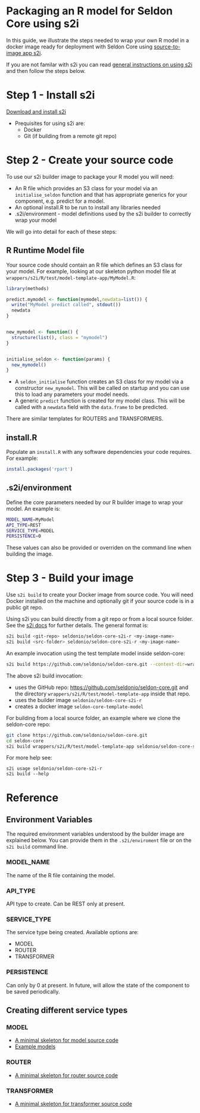 # Packaging an R model for Seldon Core using s2i


In this guide, we illustrate the steps needed to wrap your own R model in a docker image ready for deployment with Seldon Core using [source-to-image app s2i](https://github.com/openshift/source-to-image).

If you are not familar with s2i you can read [general instructions on using s2i](./s2i.md) and then follow the steps below.


# Step 1 - Install s2i

 [Download and install s2i](https://github.com/openshift/source-to-image#installation)

 * Prequisites for using s2i are:
   * Docker
   * Git (if building from a remote git repo)

# Step 2 - Create your source code

To use our s2i builder image to package your R model you will need:

 * An R file which provides an S3 class for your model via an ```initialise_seldon``` function and that has appropriate generics for your component, e.g. predict for a model.
 * An optional install.R to be run to install any libraries needed
 * .s2i/environment - model definitions used by the s2i builder to correctly wrap your model

We will go into detail for each of these steps:

## R Runtime Model file
Your source code should contain an R file which defines an S3 class for your model. For example, looking at our skeleton python model file at ```wrappers/s2i/R/test/model-template-app/MyModel.R```:

```R
library(methods)

predict.mymodel <- function(mymodel,newdata=list()) {
  write("MyModel predict called", stdout())
  newdata
}


new_mymodel <- function() {
  structure(list(), class = "mymodel")
}


initialise_seldon <- function(params) {
  new_mymodel()
}
```

 * A ```seldon_initialise``` function creates an S3 class for my model via a constructor ```new_mymodel```. This will be called on startup and you can use this to load any parameters your model needs.
 * A generic ```predict``` function is created for my model class. This will be called with a ```newdata``` field with the ```data.frame``` to be predicted.

There are similar templates for ROUTERS and TRANSFORMERS.
 

## install.R
Populate an ```install.R``` with any software dependencies your code requires. For example:

```R
install.packages('rpart')
```

## .s2i/environment

Define the core parameters needed by our R builder image to wrap your model. An example is:

```bash
MODEL_NAME=MyModel
API_TYPE=REST
SERVICE_TYPE=MODEL
PERSISTENCE=0
```

These values can also be provided or overriden on the command line when building the image.

# Step 3 - Build your image
Use ```s2i build``` to create your Docker image from source code. You will need Docker installed on the machine and optionally git if your source code is in a public git repo. 

Using s2i you can build directly from a git repo or from a local source folder. See the [s2i docs](https://github.com/openshift/source-to-image/blob/master/docs/cli.md#s2i-build) for further details. The general format is:

```bash
s2i build <git-repo> seldonio/seldon-core-s2i-r <my-image-name>
s2i build <src-folder> seldonio/seldon-core-s2i-r <my-image-name>
```

An example invocation using the test template model inside seldon-core:

```bash
s2i build https://github.com/seldonio/seldon-core.git --context-dir=wrappers/s2i/R/test/model-template-app seldonio/seldon-core-s2i-r seldon-core-template-model
```

The above s2i build invocation:

 * uses the GitHub repo: https://github.com/seldonio/seldon-core.git and the directory ```wrappers/s2i/R/test/model-template-app``` inside that repo.
 * uses the builder image ```seldonio/seldon-core-s2i-r```
 * creates a docker image ```seldon-core-template-model```


For building from a local source folder, an example where we clone the seldon-core repo:

```bash
git clone https://github.com/seldonio/seldon-core.git
cd seldon-core
s2i build wrappers/s2i/R/test/model-template-app seldonio/seldon-core-s2i-r seldon-core-template-model
```

For more help see:

```
s2i usage seldonio/seldon-core-s2i-r
s2i build --help
```

# Reference

## Environment Variables
The required environment variables understood by the builder image are explained below. You can provide them in the ```.s2i/enviroment``` file or on the ```s2i build``` command line.


### MODEL_NAME
The name of the R file containing the model. 

### API_TYPE

API type to create. Can be REST only at present.

### SERVICE_TYPE

The service type being created. Available options are:

 * MODEL
 * ROUTER
 * TRANSFORMER

### PERSISTENCE

Can only by 0 at present. In future, will allow the state of the component to be saved periodically.


## Creating different service types

### MODEL

 * [A minimal skeleton for model source code](https://github.com/cliveseldon/seldon-core/tree/s2i/wrappers/s2i/R/test/model-template-app)
 * [Example models](https://github.com/SeldonIO/seldon-core/tree/master/examples/models)

### ROUTER

 * [A minimal skeleton for router source code](https://github.com/cliveseldon/seldon-core/tree/s2i/wrappers/s2i/R/test/router-template-app)

### TRANSFORMER

 * [A minimal skeleton for transformer source code](https://github.com/cliveseldon/seldon-core/tree/s2i/wrappers/s2i/R/test/transformer-template-app)





